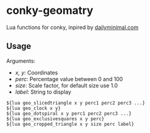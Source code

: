 # conky-geomatry

Lua functions for conky, inpired by [dailyminimal.com](http://www.dailyminimal.com/)

## Usage

Arguments:

* *x, y*: Coordinates
* *perc*: Percentage value between 0 and 100
* *size*: Scale factor, for default size use 1.0
* *label*: String to display

```
${lua geo_slicedtriangle x y perc1 perc2 perc3 ...}
${lua geo_clock x y}
${lua geo_dotspiral x y perc1 perc2 perc3 ...}
${lua geo_exclusivesquares x y perc}
${lua geo_cropped_triangle x y size perc label}
```